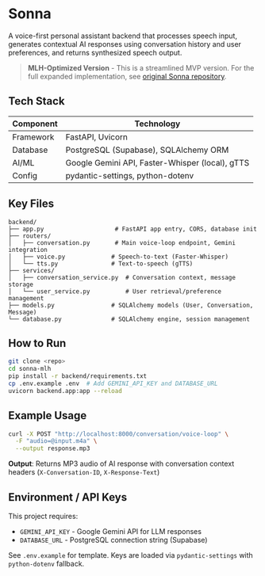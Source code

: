# Sonna

A voice-first personal assistant backend that processes speech input, generates contextual AI responses using conversation history and user preferences, and returns synthesized speech output.

> **MLH-Optimized Version** - This is a streamlined MVP version. For the full expanded implementation, see [original Sonna repository](https://github.com/smitsp11/sonna).

## Tech Stack

| Component | Technology |
|-----------|-----------|
| Framework | FastAPI, Uvicorn |
| Database | PostgreSQL (Supabase), SQLAlchemy ORM |
| AI/ML | Google Gemini API, Faster-Whisper (local), gTTS |
| Config | pydantic-settings, python-dotenv |

## Key Files

```
backend/
├── app.py                    # FastAPI app entry, CORS, database init
├── routers/
│   ├── conversation.py       # Main voice-loop endpoint, Gemini integration
│   ├── voice.py             # Speech-to-text (Faster-Whisper)
│   └── tts.py               # Text-to-speech (gTTS)
├── services/
│   ├── conversation_service.py  # Conversation context, message storage
│   └── user_service.py          # User retrieval/preference management
├── models.py                # SQLAlchemy models (User, Conversation, Message)
└── database.py              # SQLAlchemy engine, session management
```

## How to Run

```bash
git clone <repo>
cd sonna-mlh
pip install -r backend/requirements.txt
cp .env.example .env  # Add GEMINI_API_KEY and DATABASE_URL
uvicorn backend.app:app --reload
```

## Example Usage

```bash
curl -X POST "http://localhost:8000/conversation/voice-loop" \
  -F "audio=@input.m4a" \
  --output response.mp3
```

**Output**: Returns MP3 audio of AI response with conversation context headers (`X-Conversation-ID`, `X-Response-Text`)

## Environment / API Keys

This project requires:
- `GEMINI_API_KEY` - Google Gemini API for LLM responses
- `DATABASE_URL` - PostgreSQL connection string (Supabase)

See `.env.example` for template. Keys are loaded via `pydantic-settings` with `python-dotenv` fallback.